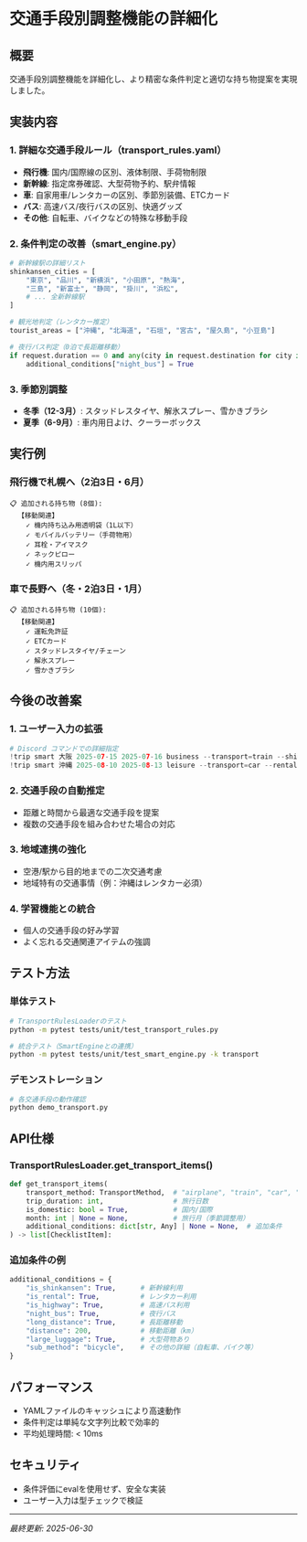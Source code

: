 # 交通手段別調整機能の詳細化

## 概要
交通手段別調整機能を詳細化し、より精密な条件判定と適切な持ち物提案を実現しました。

## 実装内容

### 1. 詳細な交通手段ルール（transport_rules.yaml）
- **飛行機**: 国内/国際線の区別、液体制限、手荷物制限
- **新幹線**: 指定席券確認、大型荷物予約、駅弁情報
- **車**: 自家用車/レンタカーの区別、季節別装備、ETCカード
- **バス**: 高速バス/夜行バスの区別、快適グッズ
- **その他**: 自転車、バイクなどの特殊な移動手段

### 2. 条件判定の改善（smart_engine.py）
```python
# 新幹線駅の詳細リスト
shinkansen_cities = [
    "東京", "品川", "新横浜", "小田原", "熱海",
    "三島", "新富士", "静岡", "掛川", "浜松",
    # ... 全新幹線駅
]

# 観光地判定（レンタカー推定）
tourist_areas = ["沖縄", "北海道", "石垣", "宮古", "屋久島", "小豆島"]

# 夜行バス判定（0泊で長距離移動）
if request.duration == 0 and any(city in request.destination for city in major_cities):
    additional_conditions["night_bus"] = True
```

### 3. 季節別調整
- **冬季（12-3月）**: スタッドレスタイヤ、解氷スプレー、雪かきブラシ
- **夏季（6-9月）**: 車内用日よけ、クーラーボックス

## 実行例

### 飛行機で札幌へ（2泊3日・6月）
```
📋 追加される持ち物 (8個):
  【移動関連】
    ✓ 機内持ち込み用透明袋（1L以下）
    ✓ モバイルバッテリー（手荷物用）
    ✓ 耳栓・アイマスク
    ✓ ネックピロー
    ✓ 機内用スリッパ
```

### 車で長野へ（冬・2泊3日・1月）
```
📋 追加される持ち物 (10個):
  【移動関連】
    ✓ 運転免許証
    ✓ ETCカード
    ✓ スタッドレスタイヤ/チェーン
    ✓ 解氷スプレー
    ✓ 雪かきブラシ
```

## 今後の改善案

### 1. ユーザー入力の拡張
```python
# Discord コマンドでの詳細指定
!trip smart 大阪 2025-07-15 2025-07-16 business --transport=train --shinkansen=true
!trip smart 沖縄 2025-08-10 2025-08-13 leisure --transport=car --rental=true
```

### 2. 交通手段の自動推定
- 距離と時間から最適な交通手段を提案
- 複数の交通手段を組み合わせた場合の対応

### 3. 地域連携の強化
- 空港/駅から目的地までの二次交通考慮
- 地域特有の交通事情（例：沖縄はレンタカー必須）

### 4. 学習機能との統合
- 個人の交通手段の好み学習
- よく忘れる交通関連アイテムの強調

## テスト方法

### 単体テスト
```bash
# TransportRulesLoaderのテスト
python -m pytest tests/unit/test_transport_rules.py

# 統合テスト（SmartEngineとの連携）
python -m pytest tests/unit/test_smart_engine.py -k transport
```

### デモンストレーション
```bash
# 各交通手段の動作確認
python demo_transport.py
```

## API仕様

### TransportRulesLoader.get_transport_items()
```python
def get_transport_items(
    transport_method: TransportMethod,  # "airplane", "train", "car", "bus", "other"
    trip_duration: int,                 # 旅行日数
    is_domestic: bool = True,           # 国内/国際
    month: int | None = None,           # 旅行月（季節調整用）
    additional_conditions: dict[str, Any] | None = None,  # 追加条件
) -> list[ChecklistItem]:
```

### 追加条件の例
```python
additional_conditions = {
    "is_shinkansen": True,      # 新幹線利用
    "is_rental": True,          # レンタカー利用
    "is_highway": True,         # 高速バス利用
    "night_bus": True,          # 夜行バス
    "long_distance": True,      # 長距離移動
    "distance": 200,            # 移動距離（km）
    "large_luggage": True,      # 大型荷物あり
    "sub_method": "bicycle",    # その他の詳細（自転車、バイク等）
}
```

## パフォーマンス
- YAMLファイルのキャッシュにより高速動作
- 条件判定は単純な文字列比較で効率的
- 平均処理時間: < 10ms

## セキュリティ
- 条件評価にevalを使用せず、安全な実装
- ユーザー入力は型チェックで検証

---
*最終更新: 2025-06-30*
